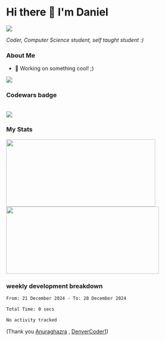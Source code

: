 <h1>Hi there 👋 I'm Daniel</h1>
<img src="https://komarev.com/ghpvc/?username=dtisoy&color=blue"/>

<p><em>Coder, Computer Science student, self taught student :)</em></p>


### About Me

- 📝 Working on something cool! ;)
  
<div align="left">
<img src="https://github-readme-stats.vercel.app/api/top-langs/?username=dtisoy&layout=compact&theme=tokyonight&hide_border=true&card_width=450" />
</div>

### Codewars badge
<div align="left"><br /><img src="https://www.codewars.com/users/dtisoy/badges/large" /></div>

### My Stats

<div align="left"> 
  <img height="180rem" src="https://github-readme-stats.vercel.app/api?username=dtisoy&show_icons=true&hide_border=true&count_private=true&include_all_commits=true&theme=prussian&hide_stars=true" width = 400 /><br/>
   <img height="180rem" src = "https://github-readme-streak-stats.herokuapp.com?user=dtisoy&theme=prussian&hide_border=true" width = 410>
</div>


[//]: <> (<img src="https://github-readme-stats.vercel.app/api/wakatime?username=dtisoy&theme=tokyonight&hide_border=true&card_width=450" /> )

### weekly development breakdown
<!--START_SECTION:waka-->

```txt
From: 21 December 2024 - To: 28 December 2024

Total Time: 0 secs

No activity tracked
```

<!--END_SECTION:waka-->
(Thank you <a target="_blank" href="https://github.com/anuraghazra/github-readme-stats">Anuraghazra</a> , <a target="_blank" href="https://github.com/DenverCoder1/github-readme-streak-stats">DenverCoder1</a>)

